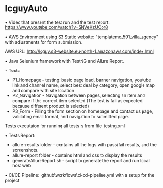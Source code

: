 # lcguyAuto

• Video that present the test run and the test report: https://www.youtube.com/watch?v=SNVeKzUOor8

• AWS Environment using S3 Static website: "templatemo_591_villa_agency" with adjustments for form submission.

  AWS URL: http://lcguy.s3-website.eu-north-1.amazonaws.com/index.html


• Java Selenium framework with TestNG and Allure Report.

• Tests: 
 * P1_Homepage - testing: basic page load, banner navigation, youtube link and channel name, select best deal by category, open google map and compare with site location
 * P2_Navigation - Navigation between pages, selecting an item and compare if the correct item selected (The test is fail as expected, because different product is selected)
 * P3_Form - Filling the form section on homepage and contact us page, validating email format, and navigation to submitted page. 

Tests executaion for running all tests is from file: testng.xml

• Tests Report: 
 * allure-results folder - contains all the logs with pass/fail results, and the screenshots.
 * allure-report folder - contains html and css to display the results
 * generateAllureReport.sh - script to generate the report and run local host web

• CI/CD Pipeline: .github\workflows\ci-cd-pipeline.yml with a setup for the project
